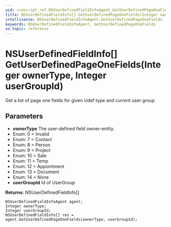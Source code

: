 ```yaml
---
uid: crmscript_ref_NSUserDefinedFieldInfoAgent_GetUserDefinedPageOneFields
title: NSUserDefinedFieldInfo[] GetUserDefinedPageOneFields(Integer ownerType, Integer userGroupId)
intellisense: NSUserDefinedFieldInfoAgent.GetUserDefinedPageOneFields
keywords: NSUserDefinedFieldInfoAgent, GetUserDefinedPageOneFields
so.topic: reference
---
```


# NSUserDefinedFieldInfo[] GetUserDefinedPageOneFields(Integer ownerType, Integer userGroupId)

Get a list of page one fields for given Udef type and current user group

## Parameters

* **ownerType** The user-defined field owner-entity.
* Enum: 0 = Invalid 
* Enum: 7 = Contact 
* Enum: 8 = Person 
* Enum: 9 = Project 
* Enum: 10 = Sale 
* Enum: 11 = Temp 
* Enum: 12 = Appointment 
* Enum: 13 = Document 
* Enum: 14 = None 
* **userGroupId** Id of UserGroup

**Returns:** NSUserDefinedFieldInfo[]

```crmscript
NSUserDefinedFieldInfoAgent agent;
Integer ownerType;
Integer userGroupId;
NSUserDefinedFieldInfo[] res = agent.GetUserDefinedPageOneFields(ownerType, userGroupId);
```

